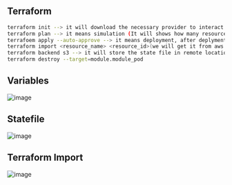 ## Terraform
````sh
terraform init --> it will download the necessary provider to interact with the aws or azure cloud.
terraform plan --> it means simulation (It will shows how many resources we are going to add, change and destroy)
terrafoem apply --auto-approve --> it means deployment, after deplyment we will get statefile.
terraform import <resource_name> <resource_id>(we will get it from aws or azure cloud) --> to recover statefile. 
terraform backend s3 --> it will store the state file in remote location (when we are doing activity on tf file that time acquiring state lock will come)
terraform destroy --target=module.module_pod
````

## Variables
![image](https://user-images.githubusercontent.com/48147995/223608390-2af2c052-16c4-49a7-88e6-22c7033d6a39.png)

## Statefile
![image](https://user-images.githubusercontent.com/48147995/223608555-bfe6efd6-6fbe-436c-9f08-025f8d298cd1.png)

## Terraform Import
![image](https://user-images.githubusercontent.com/48147995/223615948-17b3bfb8-d818-4004-8d25-1e0408aab222.png)
